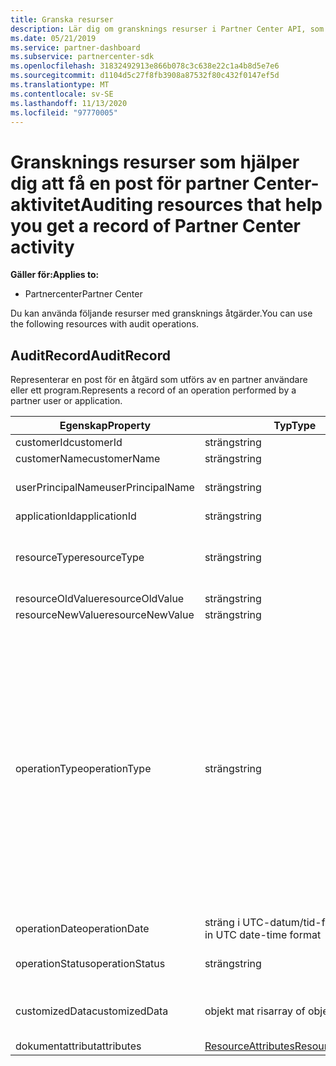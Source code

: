 ```yaml
---
title: Granska resurser
description: Lär dig om gransknings resurser i Partner Center API, som AuditRecord, som du kan använda för att hämta en post för partner Center-aktivitet.
ms.date: 05/21/2019
ms.service: partner-dashboard
ms.subservice: partnercenter-sdk
ms.openlocfilehash: 31832492913e866b078c3c638e22c1a4b8d5e7e6
ms.sourcegitcommit: d1104d5c27f8fb3908a87532f80c432f0147ef5d
ms.translationtype: MT
ms.contentlocale: sv-SE
ms.lasthandoff: 11/13/2020
ms.locfileid: "97770005"
---
```

# <a name="auditing-resources-that-help-you-get-a-record-of-partner-center-activity"></a><span data-ttu-id="e787e-103">Gransknings resurser som hjälper dig att få en post för partner Center-aktivitet</span><span class="sxs-lookup"><span data-stu-id="e787e-103">Auditing resources that help you get a record of Partner Center activity</span></span>

<span data-ttu-id="e787e-104">**Gäller för:**</span><span class="sxs-lookup"><span data-stu-id="e787e-104">**Applies to:**</span></span>

- <span data-ttu-id="e787e-105">Partnercenter</span><span class="sxs-lookup"><span data-stu-id="e787e-105">Partner Center</span></span>

<span data-ttu-id="e787e-106">Du kan använda följande resurser med gransknings åtgärder.</span><span class="sxs-lookup"><span data-stu-id="e787e-106">You can use the following resources with audit operations.</span></span>

## <a name="auditrecord"></a><span data-ttu-id="e787e-107">AuditRecord</span><span class="sxs-lookup"><span data-stu-id="e787e-107">AuditRecord</span></span>

<span data-ttu-id="e787e-108">Representerar en post för en åtgärd som utförs av en partner användare eller ett program.</span><span class="sxs-lookup"><span data-stu-id="e787e-108">Represents a record of an operation performed by a partner user or application.</span></span>

| <span data-ttu-id="e787e-109">Egenskap</span><span class="sxs-lookup"><span data-stu-id="e787e-109">Property</span></span> | <span data-ttu-id="e787e-110">Typ</span><span class="sxs-lookup"><span data-stu-id="e787e-110">Type</span></span> | <span data-ttu-id="e787e-111">Description</span><span class="sxs-lookup"><span data-stu-id="e787e-111">Description</span></span> |
| --- | --- | ---|
| <span data-ttu-id="e787e-112">customerId</span><span class="sxs-lookup"><span data-stu-id="e787e-112">customerId</span></span> | <span data-ttu-id="e787e-113">sträng</span><span class="sxs-lookup"><span data-stu-id="e787e-113">string</span></span> | <span data-ttu-id="e787e-114">En GUID-formaterad sträng som identifierar kunden.</span><span class="sxs-lookup"><span data-stu-id="e787e-114">A GUID-formatted string that identifies the customer.</span></span> |
| <span data-ttu-id="e787e-115">customerName</span><span class="sxs-lookup"><span data-stu-id="e787e-115">customerName</span></span> | <span data-ttu-id="e787e-116">sträng</span><span class="sxs-lookup"><span data-stu-id="e787e-116">string</span></span> | <span data-ttu-id="e787e-117">Kundens namn.</span><span class="sxs-lookup"><span data-stu-id="e787e-117">The customer name.</span></span> |
| <span data-ttu-id="e787e-118">userPrincipalName</span><span class="sxs-lookup"><span data-stu-id="e787e-118">userPrincipalName</span></span> | <span data-ttu-id="e787e-119">sträng</span><span class="sxs-lookup"><span data-stu-id="e787e-119">string</span></span> | <span data-ttu-id="e787e-120">User Principal Name-eller användar identifieraren.</span><span class="sxs-lookup"><span data-stu-id="e787e-120">The user principal name or user identifier.</span></span> <span data-ttu-id="e787e-121">Den här egenskapen är vanligt vis ett inloggnings namn för en användare i ett e-postformat baserat på Internet standard RFC 822.</span><span class="sxs-lookup"><span data-stu-id="e787e-121">Typically, this property is an Internet-style login name for a user in an email address format based on Internet standard RFC 822.</span></span> |
| <span data-ttu-id="e787e-122">applicationId</span><span class="sxs-lookup"><span data-stu-id="e787e-122">applicationId</span></span> | <span data-ttu-id="e787e-123">sträng</span><span class="sxs-lookup"><span data-stu-id="e787e-123">string</span></span> | <span data-ttu-id="e787e-124">En sträng som identifierar det program som utförde åtgärden.</span><span class="sxs-lookup"><span data-stu-id="e787e-124">A string that identifies the application that performed the operation.</span></span> |
| <span data-ttu-id="e787e-125">resourceType</span><span class="sxs-lookup"><span data-stu-id="e787e-125">resourceType</span></span> | <span data-ttu-id="e787e-126">sträng</span><span class="sxs-lookup"><span data-stu-id="e787e-126">string</span></span> | <span data-ttu-id="e787e-127">Den typ av resurs som åtgärdades vid åtgärden.</span><span class="sxs-lookup"><span data-stu-id="e787e-127">The type of resource acted upon by the operation.</span></span> <span data-ttu-id="e787e-128">Möjliga värden:,,,,,,,,,, `customer` `customer_user` `order` `subscription` `license` `third_party_add_on` `mpn_association` `transfer` `application` `application_credential` `partner_user` `partner_relationship` .</span><span class="sxs-lookup"><span data-stu-id="e787e-128">Possible values: `customer`, `customer_user`, `order`, `subscription`, `license`, `third_party_add_on`, `mpn_association`, `transfer`, `application`, `application_credential`, `partner_user`, `partner_relationship`.</span></span> |
| <span data-ttu-id="e787e-129">resourceOldValue</span><span class="sxs-lookup"><span data-stu-id="e787e-129">resourceOldValue</span></span> | <span data-ttu-id="e787e-130">sträng</span><span class="sxs-lookup"><span data-stu-id="e787e-130">string</span></span> | <span data-ttu-id="e787e-131">Resursens gamla värde.</span><span class="sxs-lookup"><span data-stu-id="e787e-131">The old value of the resource.</span></span> |
| <span data-ttu-id="e787e-132">resourceNewValue</span><span class="sxs-lookup"><span data-stu-id="e787e-132">resourceNewValue</span></span> | <span data-ttu-id="e787e-133">sträng</span><span class="sxs-lookup"><span data-stu-id="e787e-133">string</span></span> | <span data-ttu-id="e787e-134">Resursens nya värde.</span><span class="sxs-lookup"><span data-stu-id="e787e-134">The new value of the resource.</span></span> |
| <span data-ttu-id="e787e-135">operationType</span><span class="sxs-lookup"><span data-stu-id="e787e-135">operationType</span></span> | <span data-ttu-id="e787e-136">sträng</span><span class="sxs-lookup"><span data-stu-id="e787e-136">string</span></span> | <span data-ttu-id="e787e-137">Typ av åtgärd som utförs.</span><span class="sxs-lookup"><span data-stu-id="e787e-137">The type of operation performed.</span></span> <span data-ttu-id="e787e-138">Möjliga värden:,,,,,,, `update_customer_qualification` `update_subscription` `upgrade_subscription` `convert_trial_subscription` `add_customer` `update_customer_billing_profile` `update_customer_partner_contract_company_name` `update_customer_spending_budget` `delete_customer` (endast sandbox-integrations konton) `remove_partner_customer_relationship` , `create_order` `update_order` `create_customer_user` `delete_customer_user` `update_customer_user` `update_customer_user_licenses` `reset_customer_user_password` `update_customer_user_principal_name` `restore_customer_user` `create_mpn_association` `update_mpn_association` `update_sfb_customer_user_licenses` `update_transfer` `create_partner_relationship` `register_application` `unregister_application` `add_application_credential` `remove_application_credential` `create_partner_user` `update_partner_user` `create_self_serve_policy` `update_self_serve_policy` `create_self_serve_policy` `delete_self_serve_policy` `remove_partner_relationship` `delete_tip_customer` `create_related_referral` `update_related_referral` `create_referral` `update_referral` `get_software_key` `get_software_download_link` `increase_spending_limit` `ready_invoice` `create_agreement` `extend_relationship` `create_transfer` ,,,,,,,,,,,,,,,,,,,,,,,,,,,,,,,,,,,,,,,,,,,,,,,,,,,,</span><span class="sxs-lookup"><span data-stu-id="e787e-138">Possible values: `update_customer_qualification`, `update_subscription`, `upgrade_subscription`, `convert_trial_subscription`, `add_customer`, `update_customer_billing_profile`, `update_customer_partner_contract_company_name`, `update_customer_spending_budget`, `delete_customer` (sandbox integration accounts only), `remove_partner_customer_relationship`, `create_order`, `update_order`, `create_customer_user`, `delete_customer_user`, `update_customer_user`, `update_customer_user_licenses`, `reset_customer_user_password`, `update_customer_user_principal_name`, `restore_customer_user`, `create_mpn_association`, `update_mpn_association`, `update_sfb_customer_user_licenses`, `update_transfer`, `create_partner_relationship`, `register_application`, `unregister_application`, `add_application_credential`, `remove_application_credential`, `create_partner_user`, `update_partner_user`, `create_self_serve_policy`, `update_self_serve_policy`, `create_self_serve_policy`, `delete_self_serve_policy`,`remove_partner_relationship`,`delete_tip_customer`,`create_related_referral`,`update_related_referral`, `create_referral`, `update_referral`, `get_software_key`, `get_software_download_link`, `increase_spending_limit`, `ready_invoice`, `create_agreement`, `extend_relationship`, `create_transfer`.</span></span> |
| <span data-ttu-id="e787e-139">operationDate</span><span class="sxs-lookup"><span data-stu-id="e787e-139">operationDate</span></span> | <span data-ttu-id="e787e-140">sträng i UTC-datum/tid-format</span><span class="sxs-lookup"><span data-stu-id="e787e-140">string in UTC date-time format</span></span> | <span data-ttu-id="e787e-141">Datum och tid när åtgärden utfördes.</span><span class="sxs-lookup"><span data-stu-id="e787e-141">The date and time when the operation was performed.</span></span> |
| <span data-ttu-id="e787e-142">operationStatus</span><span class="sxs-lookup"><span data-stu-id="e787e-142">operationStatus</span></span> | <span data-ttu-id="e787e-143">sträng</span><span class="sxs-lookup"><span data-stu-id="e787e-143">string</span></span> | <span data-ttu-id="e787e-144">Status för den åtgärd som granskas.</span><span class="sxs-lookup"><span data-stu-id="e787e-144">The status of the operation being audited.</span></span> <span data-ttu-id="e787e-145">Möjliga värden: `succeeded` , `failed` , eller `progress` , vilket innebär att åtgärden fortfarande pågår.</span><span class="sxs-lookup"><span data-stu-id="e787e-145">Possible values: `succeeded`, `failed`, or `progress`, which means the operation is still in progress.</span></span> |
| <span data-ttu-id="e787e-146">customizedData</span><span class="sxs-lookup"><span data-stu-id="e787e-146">customizedData</span></span>  | <span data-ttu-id="e787e-147">objekt mat ris</span><span class="sxs-lookup"><span data-stu-id="e787e-147">array of objects</span></span> | <span data-ttu-id="e787e-148">Ytterligare information.</span><span class="sxs-lookup"><span data-stu-id="e787e-148">Additional information.</span></span> <span data-ttu-id="e787e-149">Varje-objekt innehåller två JSON-nyckel/värde-par: det första är `key` och ett sträng värde, det andra är `value` och ett sträng värde.</span><span class="sxs-lookup"><span data-stu-id="e787e-149">Each object contains two JSON key-value pairs: the first is `key` and a string value, the second is `value` and a string value.</span></span> <span data-ttu-id="e787e-150">Antalet objekt i matrisen beror på vilken typ av åtgärd som utfördes.</span><span class="sxs-lookup"><span data-stu-id="e787e-150">The number of objects in the array depends on the type of operation that was performed.</span></span> |
| <span data-ttu-id="e787e-151">dokumentattribut</span><span class="sxs-lookup"><span data-stu-id="e787e-151">attributes</span></span> | [<span data-ttu-id="e787e-152">ResourceAttributes</span><span class="sxs-lookup"><span data-stu-id="e787e-152">ResourceAttributes</span></span>](utility-resources.md#resourceattributes) | <span data-ttu-id="e787e-153">Attribut för metadata.</span><span class="sxs-lookup"><span data-stu-id="e787e-153">The metadata attributes.</span></span> |

